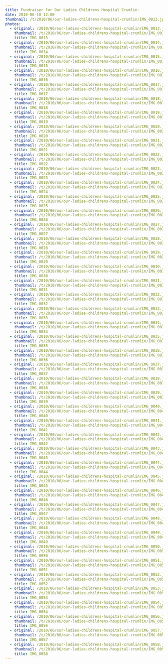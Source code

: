 ```yaml
---
title: Fundraiser for Our Ladies Childrens Hospital Crumlin-
date: 2010-06-18 12:00
thumbnail: /t/2010/06/our-ladies-childrens-hospital-crumlin/IMG_0013.jpg
photos:
  - original: /2010/06/our-ladies-childrens-hospital-crumlin/IMG_0013.jpg
    thumbnail: /t/2010/06/our-ladies-childrens-hospital-crumlin/IMG_0013.jpg
    title: IMG_0013
  - original: /2010/06/our-ladies-childrens-hospital-crumlin/IMG_0014.jpg
    thumbnail: /t/2010/06/our-ladies-childrens-hospital-crumlin/IMG_0014.jpg
    title: IMG_0014
  - original: /2010/06/our-ladies-childrens-hospital-crumlin/IMG_0015.jpg
    thumbnail: /t/2010/06/our-ladies-childrens-hospital-crumlin/IMG_0015.jpg
    title: IMG_0015
  - original: /2010/06/our-ladies-childrens-hospital-crumlin/IMG_0016.jpg
    thumbnail: /t/2010/06/our-ladies-childrens-hospital-crumlin/IMG_0016.jpg
    title: IMG_0016
  - original: /2010/06/our-ladies-childrens-hospital-crumlin/IMG_0017.jpg
    thumbnail: /t/2010/06/our-ladies-childrens-hospital-crumlin/IMG_0017.jpg
    title: IMG_0017
  - original: /2010/06/our-ladies-childrens-hospital-crumlin/IMG_0018.jpg
    thumbnail: /t/2010/06/our-ladies-childrens-hospital-crumlin/IMG_0018.jpg
    title: IMG_0018
  - original: /2010/06/our-ladies-childrens-hospital-crumlin/IMG_0019.jpg
    thumbnail: /t/2010/06/our-ladies-childrens-hospital-crumlin/IMG_0019.jpg
    title: IMG_0019
  - original: /2010/06/our-ladies-childrens-hospital-crumlin/IMG_0020.jpg
    thumbnail: /t/2010/06/our-ladies-childrens-hospital-crumlin/IMG_0020.jpg
    title: IMG_0020
  - original: /2010/06/our-ladies-childrens-hospital-crumlin/IMG_0021.jpg
    thumbnail: /t/2010/06/our-ladies-childrens-hospital-crumlin/IMG_0021.jpg
    title: IMG_0021
  - original: /2010/06/our-ladies-childrens-hospital-crumlin/IMG_0022.jpg
    thumbnail: /t/2010/06/our-ladies-childrens-hospital-crumlin/IMG_0022.jpg
    title: IMG_0022
  - original: /2010/06/our-ladies-childrens-hospital-crumlin/IMG_0023.jpg
    thumbnail: /t/2010/06/our-ladies-childrens-hospital-crumlin/IMG_0023.jpg
    title: IMG_0023
  - original: /2010/06/our-ladies-childrens-hospital-crumlin/IMG_0024.jpg
    thumbnail: /t/2010/06/our-ladies-childrens-hospital-crumlin/IMG_0024.jpg
    title: IMG_0024
  - original: /2010/06/our-ladies-childrens-hospital-crumlin/IMG_0025.jpg
    thumbnail: /t/2010/06/our-ladies-childrens-hospital-crumlin/IMG_0025.jpg
    title: IMG_0025
  - original: /2010/06/our-ladies-childrens-hospital-crumlin/IMG_0026.jpg
    thumbnail: /t/2010/06/our-ladies-childrens-hospital-crumlin/IMG_0026.jpg
    title: IMG_0026
  - original: /2010/06/our-ladies-childrens-hospital-crumlin/IMG_0027.jpg
    thumbnail: /t/2010/06/our-ladies-childrens-hospital-crumlin/IMG_0027.jpg
    title: IMG_0027
  - original: /2010/06/our-ladies-childrens-hospital-crumlin/IMG_0028.jpg
    thumbnail: /t/2010/06/our-ladies-childrens-hospital-crumlin/IMG_0028.jpg
    title: IMG_0028
  - original: /2010/06/our-ladies-childrens-hospital-crumlin/IMG_0029.jpg
    thumbnail: /t/2010/06/our-ladies-childrens-hospital-crumlin/IMG_0029.jpg
    title: IMG_0029
  - original: /2010/06/our-ladies-childrens-hospital-crumlin/IMG_0030.jpg
    thumbnail: /t/2010/06/our-ladies-childrens-hospital-crumlin/IMG_0030.jpg
    title: IMG_0030
  - original: /2010/06/our-ladies-childrens-hospital-crumlin/IMG_0031.jpg
    thumbnail: /t/2010/06/our-ladies-childrens-hospital-crumlin/IMG_0031.jpg
    title: IMG_0031
  - original: /2010/06/our-ladies-childrens-hospital-crumlin/IMG_0032.jpg
    thumbnail: /t/2010/06/our-ladies-childrens-hospital-crumlin/IMG_0032.jpg
    title: IMG_0032
  - original: /2010/06/our-ladies-childrens-hospital-crumlin/IMG_0033.jpg
    thumbnail: /t/2010/06/our-ladies-childrens-hospital-crumlin/IMG_0033.jpg
    title: IMG_0033
  - original: /2010/06/our-ladies-childrens-hospital-crumlin/IMG_0034.jpg
    thumbnail: /t/2010/06/our-ladies-childrens-hospital-crumlin/IMG_0034.jpg
    title: IMG_0034
  - original: /2010/06/our-ladies-childrens-hospital-crumlin/IMG_0035.jpg
    thumbnail: /t/2010/06/our-ladies-childrens-hospital-crumlin/IMG_0035.jpg
    title: IMG_0035
  - original: /2010/06/our-ladies-childrens-hospital-crumlin/IMG_0036.jpg
    thumbnail: /t/2010/06/our-ladies-childrens-hospital-crumlin/IMG_0036.jpg
    title: IMG_0036
  - original: /2010/06/our-ladies-childrens-hospital-crumlin/IMG_0037.jpg
    thumbnail: /t/2010/06/our-ladies-childrens-hospital-crumlin/IMG_0037.jpg
    title: IMG_0037
  - original: /2010/06/our-ladies-childrens-hospital-crumlin/IMG_0038.jpg
    thumbnail: /t/2010/06/our-ladies-childrens-hospital-crumlin/IMG_0038.jpg
    title: IMG_0038
  - original: /2010/06/our-ladies-childrens-hospital-crumlin/IMG_0039.jpg
    thumbnail: /t/2010/06/our-ladies-childrens-hospital-crumlin/IMG_0039.jpg
    title: IMG_0039
  - original: /2010/06/our-ladies-childrens-hospital-crumlin/IMG_0040.jpg
    thumbnail: /t/2010/06/our-ladies-childrens-hospital-crumlin/IMG_0040.jpg
    title: IMG_0040
  - original: /2010/06/our-ladies-childrens-hospital-crumlin/IMG_0041.jpg
    thumbnail: /t/2010/06/our-ladies-childrens-hospital-crumlin/IMG_0041.jpg
    title: IMG_0041
  - original: /2010/06/our-ladies-childrens-hospital-crumlin/IMG_0042.jpg
    thumbnail: /t/2010/06/our-ladies-childrens-hospital-crumlin/IMG_0042.jpg
    title: IMG_0042
  - original: /2010/06/our-ladies-childrens-hospital-crumlin/IMG_0043.jpg
    thumbnail: /t/2010/06/our-ladies-childrens-hospital-crumlin/IMG_0043.jpg
    title: IMG_0043
  - original: /2010/06/our-ladies-childrens-hospital-crumlin/IMG_0044.jpg
    thumbnail: /t/2010/06/our-ladies-childrens-hospital-crumlin/IMG_0044.jpg
    title: IMG_0044
  - original: /2010/06/our-ladies-childrens-hospital-crumlin/IMG_0045.jpg
    thumbnail: /t/2010/06/our-ladies-childrens-hospital-crumlin/IMG_0045.jpg
    title: IMG_0045
  - original: /2010/06/our-ladies-childrens-hospital-crumlin/IMG_0046.jpg
    thumbnail: /t/2010/06/our-ladies-childrens-hospital-crumlin/IMG_0046.jpg
    title: IMG_0046
  - original: /2010/06/our-ladies-childrens-hospital-crumlin/IMG_0047.jpg
    thumbnail: /t/2010/06/our-ladies-childrens-hospital-crumlin/IMG_0047.jpg
    title: IMG_0047
  - original: /2010/06/our-ladies-childrens-hospital-crumlin/IMG_0048.jpg
    thumbnail: /t/2010/06/our-ladies-childrens-hospital-crumlin/IMG_0048.jpg
    title: IMG_0048
  - original: /2010/06/our-ladies-childrens-hospital-crumlin/IMG_0049.jpg
    thumbnail: /t/2010/06/our-ladies-childrens-hospital-crumlin/IMG_0049.jpg
    title: IMG_0049
  - original: /2010/06/our-ladies-childrens-hospital-crumlin/IMG_0050.jpg
    thumbnail: /t/2010/06/our-ladies-childrens-hospital-crumlin/IMG_0050.jpg
    title: IMG_0050
  - original: /2010/06/our-ladies-childrens-hospital-crumlin/IMG_0051.jpg
    thumbnail: /t/2010/06/our-ladies-childrens-hospital-crumlin/IMG_0051.jpg
    title: IMG_0051
  - original: /2010/06/our-ladies-childrens-hospital-crumlin/IMG_0052.jpg
    thumbnail: /t/2010/06/our-ladies-childrens-hospital-crumlin/IMG_0052.jpg
    title: IMG_0052
  - original: /2010/06/our-ladies-childrens-hospital-crumlin/IMG_0053.jpg
    thumbnail: /t/2010/06/our-ladies-childrens-hospital-crumlin/IMG_0053.jpg
    title: IMG_0053
  - original: /2010/06/our-ladies-childrens-hospital-crumlin/IMG_0054.jpg
    thumbnail: /t/2010/06/our-ladies-childrens-hospital-crumlin/IMG_0054.jpg
    title: IMG_0054
  - original: /2010/06/our-ladies-childrens-hospital-crumlin/IMG_0056.jpg
    thumbnail: /t/2010/06/our-ladies-childrens-hospital-crumlin/IMG_0056.jpg
    title: IMG_0056
  - original: /2010/06/our-ladies-childrens-hospital-crumlin/IMG_0057.jpg
    thumbnail: /t/2010/06/our-ladies-childrens-hospital-crumlin/IMG_0057.jpg
    title: IMG_0057
  - original: /2010/06/our-ladies-childrens-hospital-crumlin/IMG_0058.jpg
    thumbnail: /t/2010/06/our-ladies-childrens-hospital-crumlin/IMG_0058.jpg
    title: IMG_0058
---
```

